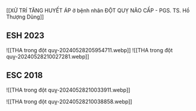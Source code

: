 
[[XỬ TRÍ TĂNG HUYẾT ÁP ở bệnh nhân ĐỘT QUỴ NÃO CẤP - PGS. TS. Hồ Thượng Dũng]]
## ESH 2023
![[THA trong đột quỵ-20240528205954711.webp]]
![[THA trong đột quỵ-20240528210027281.webp]]

## ESC 2018
![[THA trong đột quỵ-20240528210033911.webp]]

![[THA trong đột quỵ-20240528210038858.webp]]